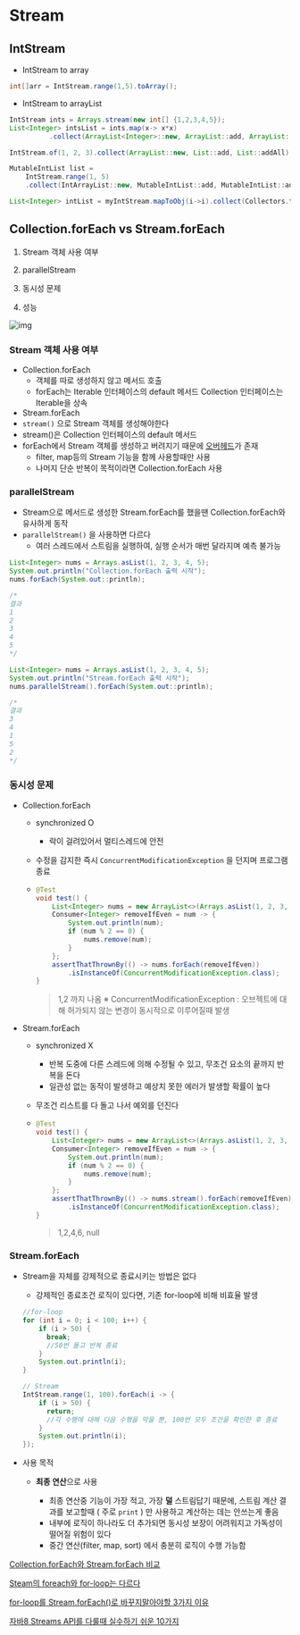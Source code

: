 # Stream



## IntStream

- IntStream to array

~~~java
int[]arr = IntStream.range(1,5).toArray();
~~~

- IntStream to arrayList

~~~java
IntStream ints = Arrays.stream(new int[] {1,2,3,4,5});       
List<Integer> intsList = ints.map(x-> x*x)
          .collect(ArrayList<Integer>::new, ArrayList::add, ArrayList::addAll);
~~~

~~~java
IntStream.of(1, 2, 3).collect(ArrayList::new, List::add, List::addAll);
~~~

~~~java
MutableIntList list = 
    IntStream.range(1, 5)
    .collect(IntArrayList::new, MutableIntList::add, MutableIntList::addAll);
~~~

~~~java
List<Integer> intList = myIntStream.mapToObj(i->i).collect(Collectors.toList());
~~~





## Collection.forEach vs Stream.forEach

1. Stream 객체 사용 여부

2. parallelStream

3. 동시성 문제
4. 성능



![img](https://pbs.twimg.com/media/B_AmQW7WwAE_Akt.jpg)

### Stream 객체 사용 여부

- Collection.forEach
  - 객체를 따로 생성하지 않고 메서드 호출
  - forEach는 Iterable 인터페이스의 default 메서드
    Collection 인터페이스는 Iterable을 상속 
-  Stream.forEach
  - `stream()` 으로 Stream 객체를 생성해야한다
  - stream()은 Collection 인터페이스의 default 메서드
  - forEach에서 Stream 객체를 생성하고 버려지기 때문에 <u>오버헤드</u>가 존재
    - filter, map등의 Stream 기능을 함께 사용할때만 사용
    - 나머지 단순 반복이 목적이라면 Collection.forEach 사용



### parallelStream

- Stream으로 메서드로 생성한 Stream.forEach를 했을땐 Collection.forEach와 유사하게 동작
- `parallelStream()` 을 사용하면 다르다
  - 여러 스레드에서 스트림을 실행하여, 
    실행 순서가 매번 달라지며 예측 불가능

~~~java
List<Integer> nums = Arrays.asList(1, 2, 3, 4, 5);
System.out.println("Collection.forEach 출력 시작");
nums.forEach(System.out::println);

/*
결과
1
2
3
4
5
*/
~~~

~~~java
List<Integer> nums = Arrays.asList(1, 2, 3, 4, 5);
System.out.println("Stream.forEach 출력 시작");
nums.parallelStream().forEach(System.out::println);

/*
결과
3
4
1
5
2
*/
~~~



### 동시성 문제

- Collection.forEach

  - synchronized O

    - 락이 걸려있어서 멀티스레드에 안전

  - 수정을 감지한 즉시 `ConcurrentModificationException` 을 던지며 프로그램 종료

  - ~~~java
    @Test
    void test() { 
        List<Integer> nums = new ArrayList<>(Arrays.asList(1, 2, 3, 4, 5, 6));
        Consumer<Integer> removeIfEven = num -> { 
            System.out.println(num); 
            if (num % 2 == 0) { 
                nums.remove(num); 
            } 
        }; 
        assertThatThrownBy(() -> nums.forEach(removeIfEven))
            .isInstanceOf(ConcurrentModificationException.class); 
    }
    ~~~

    > 1,2 까지 나옴
    > ※ ConcurrentModificationException : 오브젝트에 대해 허가되지 않는 변경이 동시적으로 이루어질때 발생

    

- Stream.forEach

  - synchronized X

    - 반복 도중에 다른 스레드에 의해 수정될 수 있고, 무조건 요소의 끝까지 반복을 돈다
    - 일관성 없는 동작이 발생하고 예상치 못한 에러가 발생할 확률이 높다

  - 무조건 리스트를 다 돌고 나서 예외를 던진다

  - ~~~java
    @Test
    void test() { 
        List<Integer> nums = new ArrayList<>(Arrays.asList(1, 2, 3, 4, 5, 6));
        Consumer<Integer> removeIfEven = num -> { 
            System.out.println(num); 
            if (num % 2 == 0) { 
                nums.remove(num); 
            } 
        }; 
        assertThatThrownBy(() -> nums.stream().forEach(removeIfEven))
            .isInstanceOf(ConcurrentModificationException.class); 
    }
    ~~~

    > 1,2,4,6, null





### Stream.forEach

- Stream을 자체를 강제적으로 종료시키는 방법은 없다

  - 강제적인 종료조건 로직이 있다면, 기존 for-loop에 비해 비효율 발생

  ~~~java
  //for-loop
  for (int i = 0; i < 100; i++) {
      if (i > 50) {
        break;
        //50번 돌고 반복 종료
      }
      System.out.println(i);
  }
  
  // Stream
  IntStream.range(1, 100).forEach(i -> {
      if (i > 50) {
        return;
        //각 수행에 대해 다음 수행을 막을 뿐, 100번 모두 조건을 확인한 후 종료
      }
      System.out.println(i);
  });
  ~~~

- 사용 목적

  - **최종 연산**으로 사용

    - 최종 연산중 기능이 가장 적고, 가장 **덜** 스트림답기 때문에, 
      스트림 계산 결과를 보고할때 ( 주로 `print` ) 만 사용하고 계산하는 데는 안쓰는게 좋음
    - 내부에 로직이 하나라도 더 추가되면 동시성 보장이 어려워지고 가독성이 떨어질 위험이 있다
    - 중간 연산(filter, map, sort) 에서 충분히 로직이 수행 가능함

    



[Collection.forEach와 Stream.forEach 비교](https://dundung.tistory.com/247)

[Steam의 foreach와 for-loop는 다르다](https://tecoble.techcourse.co.kr/post/2020-05-14-foreach-vs-forloop/)

[for-loop를 Stream.forEach()로 바꾸지말아야할 3가지 이유](https://homoefficio.github.io/2016/06/26/for-loop-%EB%A5%BC-Stream-forEach-%EB%A1%9C-%EB%B0%94%EA%BE%B8%EC%A7%80-%EB%A7%90%EC%95%84%EC%95%BC-%ED%95%A0-3%EA%B0%80%EC%A7%80-%EC%9D%B4%EC%9C%A0/)









[자바8 Streams API를 다룰때 실수하기 쉬운 10가지](https://hamait.tistory.com/547)
